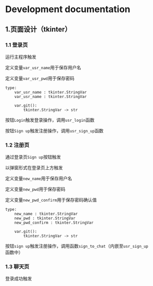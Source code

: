 # Development documentation



## 1.页面设计（tkinter）

### 1.1 登录页

运行主程序触发

定义变量`var_usr_name`用于保存用户名

定义变量`var_usr_pwd`用于保存密码

```
type:
    var_usr_name : tkinter.StringVar
    var_usr_name : tkinter.StringVar
    
    var.git():
    	tkinter.StringVar -> str
```



按钮`Login`触发登录操作，调用`usr_login`函数

按钮`Sign up`触发注册操作，调用`usr_sign_up`函数



### 1.2 注册页

通过登录页`Sign up`按钮触发

以弹窗形式在登录页上方触发

定义变量`new_name`用于保存用户名

定义变量`new_pwd`用于保存密码

定义变量`new_pwd_confirm`用于保存密码确认值

```
type:
    new_name : tkinter.StringVar
    new_pwd : tkinter.StringVar
    new_pwd_confirm : tkinter.StringVar
    
    var.git():
    	tkinter.StringVar -> str
```

按钮`sign up`触发注册操作，调用函数`sign_to_chat`（内嵌至`usr_sign_up`函数中）



### 1.3 聊天页

登录成功触发





